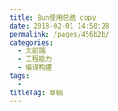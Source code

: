 ```yaml
---
title: Bun使用总结 copy
date: 2018-02-01 14:50:28
permalink: /pages/456b2b/
categories: 
  - 大前端
  - 工程能力
  - 编译构建
tags: 
  - 
titleTag: 草稿
---
```


